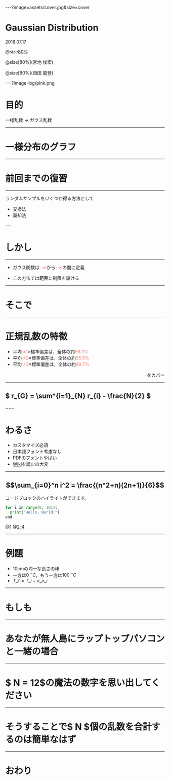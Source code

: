 ---?image=assets/cover.jpg&size=cover

# Gaussian Distribution

2018.07.17


@size[80%](機械・情報系コース修士1年)

@size[80%](宮地 俊宏)

@size[80%](西田 龍登)



---?image=bg/pink.png

# 目的

一様乱数 → ガウス乱数

---

# 一様分布のグラフ

---

# 前回までの復習

---

ランダムサンプルをいくつか得る方法として

<ul style="text-align:left">
  <li>交換法</li>
  <li>棄却法</li>
</ul>
---

# しかし

---

* ガウス関数は<font color="Salmon">$-\infty$</font>から<font color="Salmon">$+\infty$</font>の間に定義

* この方法では範囲に制限を設ける

---

# そこで

---

# 正規乱数の特徴

- 平均 <font color="Salmon">$\pm 1$</font>$\times$標準偏差は，全体の約<font color="Salmon">$68.3 \%$</font>
- 平均 <font color="Salmon">$\pm 2$</font>$\times$標準偏差は，全体の約<font color="Salmon">$95.5 \%$</font>
- 平均 <font color="Salmon">$\pm 3$</font>$\times$標準偏差は，全体の約<font color="Salmon">$99.7 \%$</font>
<div style="text-align: right;">
をカバー
</div>

---

## $ r\_{G} = \sum^{i=1}\_{N} r\_{i} - \frac{N}{2}  $



−−−

# わるさ

- カスタマイズ必須
- 日本語フォント考慮なし
- PDFのフォントやばい
- [Wiki](https://github.com/gitpitch/gitpitch/wiki)を読むの大変

---
$$\sum_{i=0}^n i^2 = \frac{(n^2+n)(2n+1)}{6}$$
---

コードブロックのハイライトができます。
```python
for i in range(0, 101):
  print("Hello, World!")
end
```

@[1](ハイライト行の解説も記述できます。)
@[2-4](コメントは[]の右に記述します。)

---

# 例題

* 10cmの均一な長さの棒
* 一方は$0~ ^\circ C$，もう一方は$100~ ^\circ C$
* $T\_{i}' = T\_{i} + \sigma\_{i}r\_{i}$

---

# もしも

---

# あなたが無人島にラップトップパソコンと一緒の場合

---

# $ N = 12$の魔法の数字を思い出してください

---

# そうすることで$ N $個の乱数を合計するのは簡単なはず

---

# おわり

